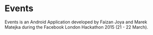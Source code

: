 # Events
Events is an Android  Application developed by Faizan Joya and Marek Matejka during the Facebook London Hackathon 2015 (21 - 22 March).
